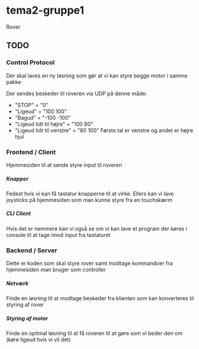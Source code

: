 # tema2-gruppe1

Rover

## TODO

### Control Protocol

Der skal laves en ny løsning som gør at vi kan styre begge motor i samme pakke

Der sendes beskeder til roveren via UDP på denne måde:

- "STOP"                    = "0"
- "Ligeud"                  = "100 100"
- "Bagud"                   = "-100 -100"
- "Ligeud lidt til højre"   = "100 80"
- "Ligeud lidt til venstre" = "80 100"
Første tal er venstre og andet er højre hjul

### Frontend / Client

Hjemmesiden til at sende styre input til roveren

##### Knapper

Fedest hvis vi kan få tastatur knapperne til at virke.
Ellers kan vi lave joysticks på hjemmesiden som man kunne styre fra en touchskærm

##### CLI Client

Hvis det er nemmere kan vi også se om vi kan lave et program der køres i console til at tage imod input fra tastaturet

### Backend / Server

Dette er koden som skal styre rover samt modtage kommandoer fra hjemmesiden man bruger som controller

##### Netværk

Finde en løsning til at modtage beskeder fra klienten som kan konverteres til styring af rover

##### Styring af motor

Finde en optimal løsning til at få roveren til at gøre som vi beder den om (køre ligeud hvis vi vil det)
